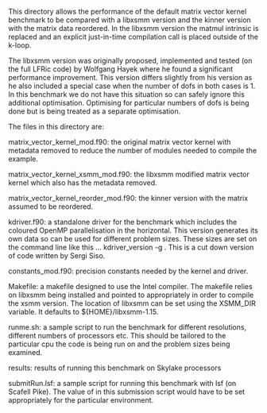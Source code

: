 
This directory allows the performance of the default matrix vector
kernel benchmark to be compared with a libxsmm version and the kinner
version with the matrix data reordered. In the libxsmm version the
matmul intrinsic is replaced and an explicit just-in-time compilation
call is placed outside of the k-loop.

The libxsmm version was originally proposed, implemented and tested
(on the full LFRic code) by Wolfgang Hayek where he found a
significant performance improvement. This version differs slightly
from his version as he also included a special case when the number of
dofs in both cases is 1. In this benchmark we do not have this
situation so can safely ignore this additional
optimisation. Optimising for particular numbers of dofs is being done
but is being treated as a separate optimisation.

The files in this directory are:

matrix_vector_kernel_mod.f90: the original matrix vector kernel with
    metadata removed to reduce the number of modules needed to compile
    the example.

matrix_vector_kernel_xsmm_mod.f90: the libxsmm modified matrix vector
    kernel which also has the metadata removed.

matrix_vector_kernel_reorder_mod.f90: the kinner version with the
    matrix assumed to be reordered.

kdriver.f90: a standalone driver for the benchmark which includes the
    coloured OpenMP parallelisation in the horizontal. This version
    generates its own data so can be used for different problem
    sizes. These sizes are set on the command line like this
    ... kdriver_version -g <nhoriz> <nvert>. This is a cut down
    version of code written by Sergi Siso.

constants_mod.f90: precision constants needed by the kernel and
    driver.

Makefile: a makefile designed to use the Intel compiler. The makefile
    relies on libxsmm being installed and pointed to appropriately in
    order to compile the xsmm version. The location of libxsmm can be
    set using the XSMM_DIR variable. It defaults to
    ${HOME}/libxsmm-1.15.

runme.sh: a sample script to run the benchmark for different
    resolutions, different numbers of processors etc. This should be
    tailored to the particular cpu the code is being run on and the
    problem sizes being examined.

results: results of running this benchmark on Skylake processors

submitRun.lsf: a sample script for running this benchmark with lsf (on
    Scafell Pike). The value of <LOCATION> in this submission script
    would have to be set appropriately for the particular environment.